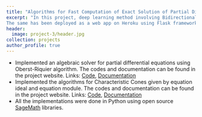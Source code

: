 ```yaml
---
title: "Algorithms for Fast Computation of Exact Solution of Partial Differential Equation(s)<br> <br><img src='/images/project-3/images/teaser.jpg'>"
excerpt: "In this project, deep learning method involving Bidirectional LSTM is used for the model for classifying toxic comments.
The same has been deployed as a web app on Heroku using Flask framework and an API has been created for it. "
header:
  image: project-3/header.jpg
collection: projects
author_profile: true
---
```


* Implemented an algebraic solver for partial differential equations using Oberst-Riquier algorithm. The codes and documentation can be found in the project website.
  Links: [Code](https://www.ee.iitb.ac.in/~debasattam/code.html), [Documentation](https://www.ee.iitb.ac.in/~debasattam/documentation.html)
* Implemented the algorithms for Characteristic Cones given by equation ideal and equation module. The codes and documentation can be found in the project website.
  Links: [Code](https://www.ee.iitb.ac.in/~debasattam/code.html), [Documentation](https://www.ee.iitb.ac.in/~debasattam/documentation.html)
* All the implementations were done in Python using open source [SageMath](http://www.sagemath.org/) libraries.


